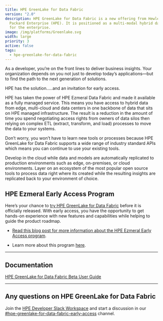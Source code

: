 ```yaml
---
title: HPE GreenLake for Data Fabric
version: "2.0"
description: HPE GreenLake for Data Fabric is a new offering from Hewlett
  Packard Enterprise (HPE). It is positioned as a multi-modal hybrid data plane
  for the enterprise.
image: /img/platforms/Greenlake.svg
width: large
priority: 3
active: false
tags:
  - hpe-greenlake-for-data-fabric
---
```

As a developer, you’re on the front lines to deliver business insights. Your organization depends on you not just to develop today’s applications—but to find the path to the next generation of solutions. 



HPE has the solution…..and an invitation for early access. 



HPE has taken the power of HPE Ezmeral Data Fabric and made it available as a fully managed service. This means you have access to hybrid data from edge, multi-cloud and data centers in one backbone of data that sits on HPE managed infrastructure. The result is a reduction in the amount of time you spend negotiating access rights from owners of data silos then relying on complex ETL (extract, transform, and load) processes to move the data to your systems.



Don’t worry, you won’t have to learn new tools or processes because HPE GreenLake for Data Fabric supports a wide range of industry standard APIs which means you can continue to use your existing tools. 



Develop in the cloud while data and models are automatically replicated to production environments such as edge, on-premises, or cloud environments. Layer on an ecosystem of the most popular open source tools to process data right where its created while the resulting insights are replicated back to your environment of choice. 

## HPE Ezmeral Early Access Program

Here’s your chance to [try HPE GreenLake for Data Fabric](https://home.hpe-df.com/) before it is officially released. With early access, you have the opportunity to get hands-on experience with new features and capabilities while helping to guide the product roadmap. 

* [Read this blog post for more information about the HPE Ezmeral Early Access program](https://developer.hpe.com/blog/hpe-ezmeral-early-access-gives-developers-hands-on-experience-with-the-new-hpe-greenlake-for-data-fabric/).   

* Learn more about this program [here](https://connect.hpe.com/HPEEzmeralEarlyAccess).   

- - -

## Documentation

[HPE GreenLake for Data Fabric Beta User Guide](https://support.hpe.com/hpesc/public/docDisplay?docId=sd00003042en_us)

- - -

## Any questions on HPE GreenLake for Data Fabric

Join the [HPE Developer Slack Workspace](https://slack.hpedev.io/) and start a discussion in our [\#hpe-greenlake-for-data-fabric-early-access](https://hpedev.slack.com/archives/C044E295003) channel.